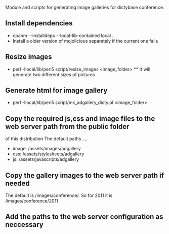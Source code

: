 Module and scripts for generating image galleries for dictybase conference.

 ## Install dependencies 
 * cpanm --installdeps --local-lib-contained local .
 * Install a older version of mojolicious separately if the current one fails

 ## Resize images
 * perl -Ilocal/lib/perl5 script/resize_images <image_folder>
 ** It will generate two different sizes of pictures

 ## Generate html for image gallery
 * perl -Ilocal/lib/perl5 script/mk_adgallery_dicty.pl <image_folder>

 ## Copy the required js,css and image files to the web server path from the public folder
 of this distribution
 The default paths ....
 * image: /assets/images/adgallery
 * css: /assets/stylesheets/adgallery
 * js: /assets/javascripts/adgallery

 ## Copy the gallery images to the web server path if needed
 The default is /images/conference/<year>. So for 2011 it is /images/conference/2011

 ## Add the paths to the web server configuration as neccessary
